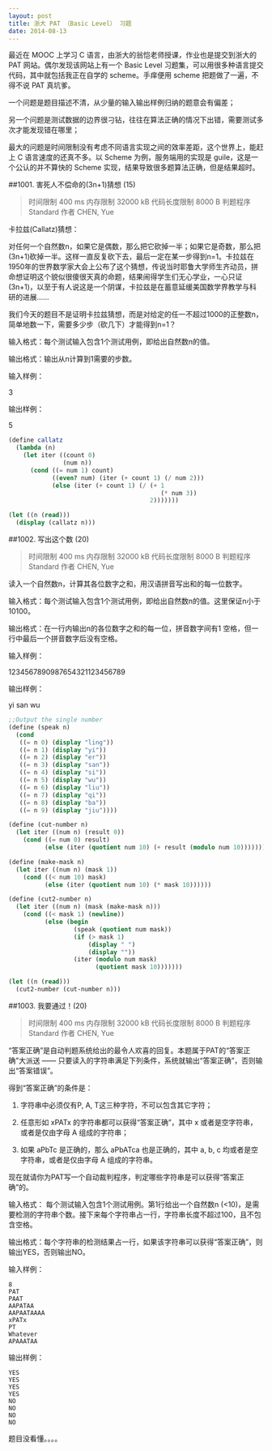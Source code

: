 ```yaml
---
layout: post
title: 浙大 PAT （Basic Level） 习题
date: 2014-08-13
---
```


最近在 MOOC 上学习 C 语言，由浙大的翁恺老师授课，作业也是提交到浙大的 PAT 网站。偶尔发现该网站上有一个 Basic Level 习题集，可以用很多种语言提交代码，其中就包括我正在自学的 scheme。手痒便用 scheme 把题做了一遍，不得不说 PAT 真坑爹。

一个问题是题目描述不清，从少量的输入输出样例归纳的题意会有偏差；

另一个问题是测试数据的边界很刁钻，往往在算法正确的情况下出错，需要测试多次才能发现错在哪里；

最大的问题是时间限制没有考虑不同语言实现之间的效率差距，这个世界上，能赶上 C 语言速度的还真不多。以 Scheme 为例，服务端用的实现是 guile，这是一个公认的并不算快的 Scheme 实现，结果导致很多题算法正确，但是结果超时。

##1001. 害死人不偿命的(3n+1)猜想 (15)

>时间限制
>400 ms
>内存限制
>32000 kB
>代码长度限制
>8000 B
>判题程序
>Standard
>作者
>CHEN, Yue

卡拉兹(Callatz)猜想：

对任何一个自然数n，如果它是偶数，那么把它砍掉一半；如果它是奇数，那么把(3n+1)砍掉一半。这样一直反复砍下去，最后一定在某一步得到n=1。卡拉兹在1950年的世界数学家大会上公布了这个猜想，传说当时耶鲁大学师生齐动员，拼命想证明这个貌似很傻很天真的命题，结果闹得学生们无心学业，一心只证(3n+1)，以至于有人说这是一个阴谋，卡拉兹是在蓄意延缓美国数学界教学与科研的进展……

我们今天的题目不是证明卡拉兹猜想，而是对给定的任一不超过1000的正整数n，简单地数一下，需要多少步（砍几下）才能得到n=1？

输入格式：每个测试输入包含1个测试用例，即给出自然数n的值。

输出格式：输出从n计算到1需要的步数。

输入样例：

3

输出样例：

5

```scheme
(define callatz
  (lambda (n)
    (let iter ((count 0)
               (num n))
      (cond ((= num 1) count)
            ((even? num) (iter (+ count 1) (/ num 2)))
            (else (iter (+ count 1) (/ (+ 1
                                          (* num 3))
                                       2)))))))

(let ((n (read)))
  (display (callatz n)))
```

##1002. 写出这个数 (20)

>时间限制
>400 ms
>内存限制
>32000 kB
>代码长度限制
>8000 B
>判题程序
>Standard
>作者
>CHEN, Yue

读入一个自然数n，计算其各位数字之和，用汉语拼音写出和的每一位数字。

输入格式：每个测试输入包含1个测试用例，即给出自然数n的值。这里保证n小于10100。

输出格式：在一行内输出n的各位数字之和的每一位，拼音数字间有1 空格，但一行中最后一个拼音数字后没有空格。

输入样例：

1234567890987654321123456789

输出样例：

yi san wu

```scheme
;;Output the single number
(define (speak n)
  (cond
   ((= n 0) (display "ling"))
   ((= n 1) (display "yi"))
   ((= n 2) (display "er"))
   ((= n 3) (display "san"))
   ((= n 4) (display "si"))
   ((= n 5) (display "wu"))
   ((= n 6) (display "liu"))
   ((= n 7) (display "qi"))
   ((= n 8) (display "ba"))
   ((= n 9) (display "jiu"))))

(define (cut-number n)
  (let iter ((num n) (result 0))
    (cond ((= num 0) result)
          (else (iter (quotient num 10) (+ result (modulo num 10)))))))

(define (make-mask n)
  (let iter ((num n) (mask 1))
    (cond ((< num 10) mask)
          (else (iter (quotient num 10) (* mask 10))))))

(define (cut2-number n)
  (let iter ((num n) (mask (make-mask n)))
    (cond ((< mask 1) (newline))
          (else (begin
                  (speak (quotient num mask))
                  (if (> mask 1)
                      (display " ")
                      (display ""))
                  (iter (modulo num mask)
                        (quotient mask 10)))))))

(let ((n (read)))
  (cut2-number (cut-number n)))
```

##1003. 我要通过！(20)

>时间限制
>400 ms
>内存限制
>32000 kB
>代码长度限制
>8000 B
>判题程序
>Standard
>作者
>CHEN, Yue

“答案正确”是自动判题系统给出的最令人欢喜的回复。本题属于PAT的“答案正确”大派送 —— 只要读入的字符串满足下列条件，系统就输出“答案正确”，否则输出“答案错误”。

得到“答案正确”的条件是：

1. 字符串中必须仅有P, A, T这三种字符，不可以包含其它字符；

2. 任意形如 xPATx 的字符串都可以获得“答案正确”，其中 x 或者是空字符串，或者是仅由字母 A 组成的字符串；

3. 如果 aPbTc 是正确的，那么 aPbATca 也是正确的，其中 a, b, c 均或者是空字符串，或者是仅由字母 A 组成的字符串。

现在就请你为PAT写一个自动裁判程序，判定哪些字符串是可以获得“答案正确”的。

输入格式： 每个测试输入包含1个测试用例。第1行给出一个自然数n (<10)，是需要检测的字符串个数。接下来每个字符串占一行，字符串长度不超过100，且不包含空格。

输出格式：每个字符串的检测结果占一行，如果该字符串可以获得“答案正确”，则输出YES，否则输出NO。

输入样例：

```
8
PAT
PAAT
AAPATAA
AAPAATAAAA
xPATx
PT
Whatever
APAAATAA
```

输出样例：

```
YES
YES
YES
YES
NO
NO
NO
NO
```

题目没看懂。。。。

##